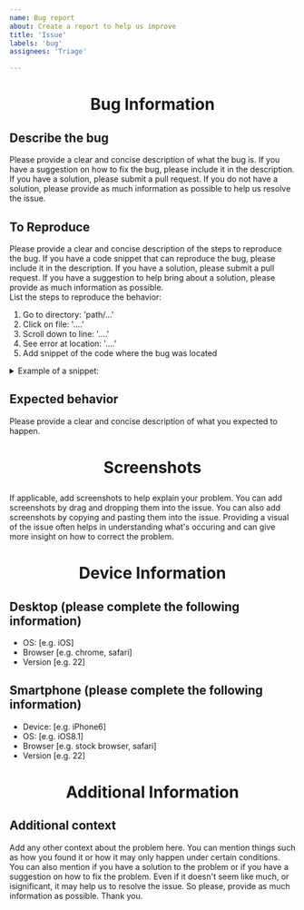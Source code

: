 ```yaml
---
name: Bug report
about: Create a report to help us improve
title: 'Issue'
labels: 'bug'
assignees: 'Triage'

---
```


# <p align="center">Bug Information</p>

## Describe the bug

Please provide a clear and concise description of what the bug is. If you have a suggestion on how to fix the bug, please include it in the description. If you have a solution, please submit a pull request. If you do not have a solution, please provide as much information as possible to help us resolve the issue.

## To Reproduce

Please provide a clear and concise description of the steps to reproduce the bug. If you have a code snippet that can reproduce the bug, please include it in the description. If you have a solution, please submit a pull request. If you have a suggestion to help bring about a solution, please provide as much information as possible.
<br />
List the steps to reproduce the behavior:

1. Go to directory: 'path/...'
2. Click on file: '....'
3. Scroll down to line: '....'
4. See error at location: '....'
5. Add snippet of the code where the bug was located

<details>
<summary>Example of a snippet:</summary>
    A snippet is a block of code inside three backticks. The first line of the snippet should be the language of the snippet. This snippet is written in Python. The snippet should be indented by four spaces. The snippet should be placed inside a details tag. The summary tag should be used to provide a description of the snippet. The summary tag should be placed directly after the details tag. The summary tag should be closed with a closing tag. The details closing tag should be placed directly after the snippet.
    <br />

    ```python
    def example():
        print("This is an example of a snippet.")
    ```
</details>

## Expected behavior

Please provide a clear and concise description of what you expected to happen.

# <p align="center">Screenshots</p>

If applicable, add screenshots to help explain your problem. You can add screenshots by drag and dropping them into the issue. You can also add screenshots by copying and pasting them into the issue. Providing a visual of the issue often helps in understanding what's occuring and can give more insight on how to correct the problem.

# <p align="center">Device Information</p>

## Desktop (please complete the following information)

- OS: [e.g. iOS]
- Browser [e.g. chrome, safari]
- Version [e.g. 22]

## Smartphone (please complete the following information)

- Device: [e.g. iPhone6]
- OS: [e.g. iOS8.1]
- Browser [e.g. stock browser, safari]
- Version [e.g. 22]

# <p align="center">Additional Information</p>

## Additional context

Add any other context about the problem here. You can mention things such as how you found it or how it may only happen under certain conditions. You can also mention if you have a solution to the problem or if you have a suggestion on how to fix the problem. Even if it doesn't seem like much, or isignificant, it may help us to resolve the issue. So please, provide as much information as possible. Thank you.
